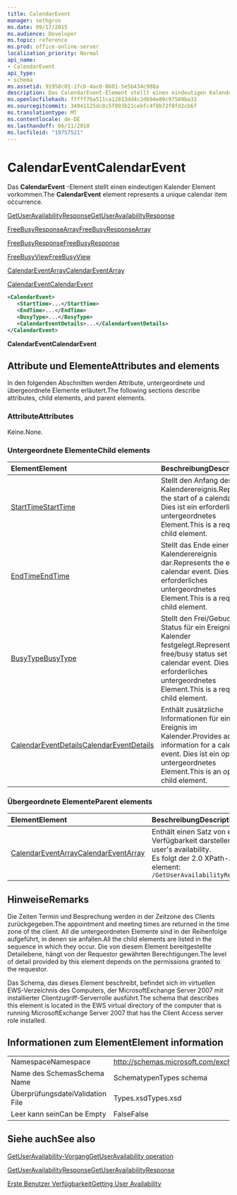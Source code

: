 ```yaml
---
title: CalendarEvent
manager: sethgros
ms.date: 09/17/2015
ms.audience: Developer
ms.topic: reference
ms.prod: office-online-server
localization_priority: Normal
api_name:
- CalendarEvent
api_type:
- schema
ms.assetid: 91958c01-1fcb-4ac0-8601-5e5b434c988a
description: Das CalendarEvent-Element stellt einen eindeutigen Kalender Element vorkommen.
ms.openlocfilehash: f7fff7ba511ca12813dd4c2d694e89c97589ba31
ms.sourcegitcommit: 34041125dc8c5f993b21cebfc4f8b72f0fd2cb6f
ms.translationtype: MT
ms.contentlocale: de-DE
ms.lasthandoff: 06/11/2018
ms.locfileid: "19757521"
---
```

# <a name="calendarevent"></a><span data-ttu-id="16cb5-103">CalendarEvent</span><span class="sxs-lookup"><span data-stu-id="16cb5-103">CalendarEvent</span></span>

<span data-ttu-id="16cb5-104">Das **CalendarEvent** -Element stellt einen eindeutigen Kalender Element vorkommen.</span><span class="sxs-lookup"><span data-stu-id="16cb5-104">The **CalendarEvent** element represents a unique calendar item occurrence.</span></span> 
  
[<span data-ttu-id="16cb5-105">GetUserAvailabilityResponse</span><span class="sxs-lookup"><span data-stu-id="16cb5-105">GetUserAvailabilityResponse</span></span>](getuseravailabilityresponse.md)
  
[<span data-ttu-id="16cb5-106">FreeBusyResponseArray</span><span class="sxs-lookup"><span data-stu-id="16cb5-106">FreeBusyResponseArray</span></span>](freebusyresponsearray.md)
  
[<span data-ttu-id="16cb5-107">FreeBusyResponse</span><span class="sxs-lookup"><span data-stu-id="16cb5-107">FreeBusyResponse</span></span>](freebusyresponse.md)
  
[<span data-ttu-id="16cb5-108">FreeBusyView</span><span class="sxs-lookup"><span data-stu-id="16cb5-108">FreeBusyView</span></span>](freebusyview.md)
  
[<span data-ttu-id="16cb5-109">CalendarEventArray</span><span class="sxs-lookup"><span data-stu-id="16cb5-109">CalendarEventArray</span></span>](calendareventarray.md)
  
[<span data-ttu-id="16cb5-110">CalendarEvent</span><span class="sxs-lookup"><span data-stu-id="16cb5-110">CalendarEvent</span></span>](calendarevent.md)
  
```xml
<CalendarEvent>
   <StartTime>...</StartTime>
   <EndTime>...</EndTime>
   <BusyType>...</BusyType>
   <CalendarEventDetails>...</CalendarEventDetails>
</CalendarEvent>
```

 <span data-ttu-id="16cb5-111">**CalendarEvent**</span><span class="sxs-lookup"><span data-stu-id="16cb5-111">**CalendarEvent**</span></span>
## <a name="attributes-and-elements"></a><span data-ttu-id="16cb5-112">Attribute und Elemente</span><span class="sxs-lookup"><span data-stu-id="16cb5-112">Attributes and elements</span></span>

<span data-ttu-id="16cb5-113">In den folgenden Abschnitten werden Attribute, untergeordnete und übergeordnete Elemente erläutert.</span><span class="sxs-lookup"><span data-stu-id="16cb5-113">The following sections describe attributes, child elements, and parent elements.</span></span>
  
### <a name="attributes"></a><span data-ttu-id="16cb5-114">Attribute</span><span class="sxs-lookup"><span data-stu-id="16cb5-114">Attributes</span></span>

<span data-ttu-id="16cb5-115">Keine.</span><span class="sxs-lookup"><span data-stu-id="16cb5-115">None.</span></span>
  
### <a name="child-elements"></a><span data-ttu-id="16cb5-116">Untergeordnete Elemente</span><span class="sxs-lookup"><span data-stu-id="16cb5-116">Child elements</span></span>

|<span data-ttu-id="16cb5-117">**Element**</span><span class="sxs-lookup"><span data-stu-id="16cb5-117">**Element**</span></span>|<span data-ttu-id="16cb5-118">**Beschreibung**</span><span class="sxs-lookup"><span data-stu-id="16cb5-118">**Description**</span></span>|
|:-----|:-----|
|[<span data-ttu-id="16cb5-119">StartTime</span><span class="sxs-lookup"><span data-stu-id="16cb5-119">StartTime</span></span>](starttime.md) <br/> |<span data-ttu-id="16cb5-120">Stellt den Anfang des ein Kalenderereignis.</span><span class="sxs-lookup"><span data-stu-id="16cb5-120">Represents the start of a calendar event.</span></span> <span data-ttu-id="16cb5-121">Dies ist ein erforderliches untergeordnetes Element.</span><span class="sxs-lookup"><span data-stu-id="16cb5-121">This is a required child element.</span></span>  <br/> |
|[<span data-ttu-id="16cb5-122">EndTime</span><span class="sxs-lookup"><span data-stu-id="16cb5-122">EndTime</span></span>](endtime.md) <br/> |<span data-ttu-id="16cb5-123">Stellt das Ende einer Kalenderereignis dar.</span><span class="sxs-lookup"><span data-stu-id="16cb5-123">Represents the end of a calendar event.</span></span> <span data-ttu-id="16cb5-124">Dies ist ein erforderliches untergeordnetes Element.</span><span class="sxs-lookup"><span data-stu-id="16cb5-124">This is a required child element.</span></span>  <br/> |
|[<span data-ttu-id="16cb5-125">BusyType</span><span class="sxs-lookup"><span data-stu-id="16cb5-125">BusyType</span></span>](busytype.md) <br/> |<span data-ttu-id="16cb5-126">Stellt den Frei/Gebucht-Status für ein Ereignis im Kalender festgelegt.</span><span class="sxs-lookup"><span data-stu-id="16cb5-126">Represents the free/busy status set for a calendar event.</span></span> <span data-ttu-id="16cb5-127">Dies ist ein erforderliches untergeordnetes Element.</span><span class="sxs-lookup"><span data-stu-id="16cb5-127">This is a required child element.</span></span>  <br/> |
|[<span data-ttu-id="16cb5-128">CalendarEventDetails</span><span class="sxs-lookup"><span data-stu-id="16cb5-128">CalendarEventDetails</span></span>](calendareventdetails.md) <br/> |<span data-ttu-id="16cb5-129">Enthält zusätzliche Informationen für ein Ereignis im Kalender.</span><span class="sxs-lookup"><span data-stu-id="16cb5-129">Provides additional information for a calendar event.</span></span> <span data-ttu-id="16cb5-130">Dies ist ein optionales untergeordnetes Element.</span><span class="sxs-lookup"><span data-stu-id="16cb5-130">This is an optional child element.</span></span>  <br/> |
   
### <a name="parent-elements"></a><span data-ttu-id="16cb5-131">Übergeordnete Elemente</span><span class="sxs-lookup"><span data-stu-id="16cb5-131">Parent elements</span></span>

|<span data-ttu-id="16cb5-132">**Element**</span><span class="sxs-lookup"><span data-stu-id="16cb5-132">**Element**</span></span>|<span data-ttu-id="16cb5-133">**Beschreibung**</span><span class="sxs-lookup"><span data-stu-id="16cb5-133">**Description**</span></span>|
|:-----|:-----|
|[<span data-ttu-id="16cb5-134">CalendarEventArray</span><span class="sxs-lookup"><span data-stu-id="16cb5-134">CalendarEventArray</span></span>](calendareventarray.md) <br/> |<span data-ttu-id="16cb5-135">Enthält einen Satz von eindeutigen Kalender Element vorkommen, die den angeforderten Benutzer Verfügbarkeit darstellen.</span><span class="sxs-lookup"><span data-stu-id="16cb5-135">Contains a set of unique calendar item occurrences that represent the requested user's availability.</span></span>  <br/> <span data-ttu-id="16cb5-136">Es folgt der 2.0 XPath-Ausdruck, der dieses Element:</span><span class="sxs-lookup"><span data-stu-id="16cb5-136">The following is the XPath 2.0 expression to this element:</span></span>  <br/>  `/GetUserAvailabilityResponse/FreeBusyResponseArray/FreeBusyResponse/FreeBusyView/CalendarEventArray` <br/> |
   
## <a name="remarks"></a><span data-ttu-id="16cb5-137">Hinweise</span><span class="sxs-lookup"><span data-stu-id="16cb5-137">Remarks</span></span>

<span data-ttu-id="16cb5-138">Die Zeiten Termin und Besprechung werden in der Zeitzone des Clients zurückgegeben.</span><span class="sxs-lookup"><span data-stu-id="16cb5-138">The appointment and meeting times are returned in the time zone of the client.</span></span> <span data-ttu-id="16cb5-139">All die untergeordneten Elemente sind in der Reihenfolge aufgeführt, in denen sie anfallen.</span><span class="sxs-lookup"><span data-stu-id="16cb5-139">All the child elements are listed in the sequence in which they occur.</span></span> <span data-ttu-id="16cb5-140">Die von diesem Element bereitgestellte Detailebene, hängt von der Requestor gewährten Berechtigungen.</span><span class="sxs-lookup"><span data-stu-id="16cb5-140">The level of detail provided by this element depends on the permissions granted to the requestor.</span></span>
  
<span data-ttu-id="16cb5-141">Das Schema, das dieses Element beschreibt, befindet sich im virtuellen EWS-Verzeichnis des Computers, der MicrosoftExchange Server 2007 mit installierter Clientzugriff-Serverrolle ausführt.</span><span class="sxs-lookup"><span data-stu-id="16cb5-141">The schema that describes this element is located in the EWS virtual directory of the computer that is running MicrosoftExchange Server 2007 that has the Client Access server role installed.</span></span>
  
## <a name="element-information"></a><span data-ttu-id="16cb5-142">Informationen zum Element</span><span class="sxs-lookup"><span data-stu-id="16cb5-142">Element information</span></span>

|||
|:-----|:-----|
|<span data-ttu-id="16cb5-143">Namespace</span><span class="sxs-lookup"><span data-stu-id="16cb5-143">Namespace</span></span>  <br/> |http://schemas.microsoft.com/exchange/services/2006/types  <br/> |
|<span data-ttu-id="16cb5-144">Name des Schemas</span><span class="sxs-lookup"><span data-stu-id="16cb5-144">Schema Name</span></span>  <br/> |<span data-ttu-id="16cb5-145">Schematypen</span><span class="sxs-lookup"><span data-stu-id="16cb5-145">Types schema</span></span>  <br/> |
|<span data-ttu-id="16cb5-146">Überprüfungsdatei</span><span class="sxs-lookup"><span data-stu-id="16cb5-146">Validation File</span></span>  <br/> |<span data-ttu-id="16cb5-147">Types.xsd</span><span class="sxs-lookup"><span data-stu-id="16cb5-147">Types.xsd</span></span>  <br/> |
|<span data-ttu-id="16cb5-148">Leer kann sein</span><span class="sxs-lookup"><span data-stu-id="16cb5-148">Can be Empty</span></span>  <br/> |<span data-ttu-id="16cb5-149">False</span><span class="sxs-lookup"><span data-stu-id="16cb5-149">False</span></span>  <br/> |
   
## <a name="see-also"></a><span data-ttu-id="16cb5-150">Siehe auch</span><span class="sxs-lookup"><span data-stu-id="16cb5-150">See also</span></span>



[<span data-ttu-id="16cb5-151">GetUserAvailability-Vorgang</span><span class="sxs-lookup"><span data-stu-id="16cb5-151">GetUserAvailability operation</span></span>](getuseravailability-operation.md)
  
[<span data-ttu-id="16cb5-152">GetUserAvailabilityResponse</span><span class="sxs-lookup"><span data-stu-id="16cb5-152">GetUserAvailabilityResponse</span></span>](getuseravailabilityresponse.md)


[<span data-ttu-id="16cb5-153">Erste Benutzer Verfügbarkeit</span><span class="sxs-lookup"><span data-stu-id="16cb5-153">Getting User Availability</span></span>](http://msdn.microsoft.com/library/d4133fcb-9b0f-4e6b-aadf-a389da83516a%28Office.15%29.aspx)

